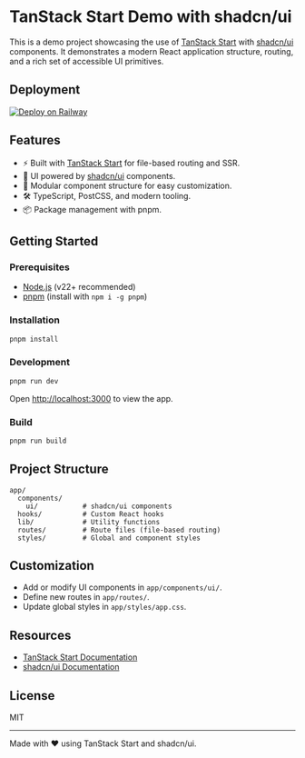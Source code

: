 # TanStack Start Demo with shadcn/ui

This is a demo project showcasing the use of [TanStack Start](https://tanstack.com/start) with [shadcn/ui](https://ui.shadcn.com/) components. It demonstrates a modern React application structure, routing, and a rich set of accessible UI primitives.

## Deployment

[![Deploy on Railway](https://railway.com/button.svg)](https://railway.com/deploy/eKZ46C?referralCode=Y4mYdQ)

## Features

- ⚡️ Built with [TanStack Start](https://tanstack.com/start) for file-based routing and SSR.
- 🎨 UI powered by [shadcn/ui](https://ui.shadcn.com/) components.
- 🧩 Modular component structure for easy customization.
- 🛠️ TypeScript, PostCSS, and modern tooling.
- 📦 Package management with pnpm.

## Getting Started

### Prerequisites

- [Node.js](https://nodejs.org/) (v22+ recommended)
- [pnpm](https://pnpm.io/) (install with `npm i -g pnpm`)

### Installation

```bash
pnpm install
```

### Development

```bash
pnpm run dev
```

Open [http://localhost:3000](http://localhost:3000) to view the app.

### Build

```bash
pnpm run build
```

## Project Structure

```
app/
  components/
    ui/           # shadcn/ui components
  hooks/          # Custom React hooks
  lib/            # Utility functions
  routes/         # Route files (file-based routing)
  styles/         # Global and component styles
```

## Customization

- Add or modify UI components in `app/components/ui/`.
- Define new routes in `app/routes/`.
- Update global styles in `app/styles/app.css`.

## Resources

- [TanStack Start Documentation](https://tanstack.com/start/docs)
- [shadcn/ui Documentation](https://ui.shadcn.com/docs)

## License

MIT

---

Made with ❤️ using TanStack Start and shadcn/ui.
